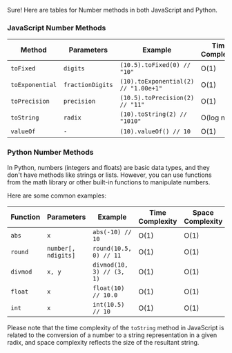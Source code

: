 Sure! Here are tables for Number methods in both JavaScript and Python.

### JavaScript Number Methods

| Method          | Parameters       | Example                              | Time Complexity | Space Complexity |
| --------------- | ---------------- | ------------------------------------ | --------------- | ---------------- |
| `toFixed`       | `digits`         | `(10.5).toFixed(0) // "10"`          | O(1)            | O(n)             |
| `toExponential` | `fractionDigits` | `(10).toExponential(2) // "1.00e+1"` | O(1)            | O(n)             |
| `toPrecision`   | `precision`      | `(10.5).toPrecision(2) // "11"`      | O(1)            | O(n)             |
| `toString`      | `radix`          | `(10).toString(2) // "1010"`         | O(log n)        | O(log n)         |
| `valueOf`       | `-`              | `(10).valueOf() // 10`               | O(1)            | O(1)             |

### Python Number Methods

In Python, numbers (integers and floats) are basic data types, and they don't have methods like strings or lists. However, you can use functions from the math library or other built-in functions to manipulate numbers.

Here are some common examples:

| Function | Parameters          | Example                   | Time Complexity | Space Complexity |
| -------- | ------------------- | ------------------------- | --------------- | ---------------- |
| `abs`    | `x`                 | `abs(-10) // 10`          | O(1)            | O(1)             |
| `round`  | `number[, ndigits]` | `round(10.5, 0) // 11`    | O(1)            | O(1)             |
| `divmod` | `x, y`              | `divmod(10, 3) // (3, 1)` | O(1)            | O(1)             |
| `float`  | `x`                 | `float(10) // 10.0`       | O(1)            | O(1)             |
| `int`    | `x`                 | `int(10.5) // 10`         | O(1)            | O(1)             |

Please note that the time complexity of the `toString` method in JavaScript is related to the conversion of a number to a string representation in a given radix, and space complexity reflects the size of the resultant string.
